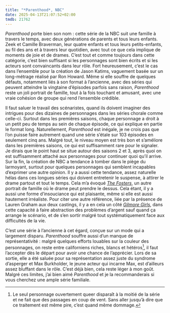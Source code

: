 ```yaml
---
title: "*Parenthood*, NBC"
date: 2025-04-13T21:07:52+02:00
tmdb: 21762 
---
```


*Parenthood* porte bien son nom : cette série de la NBC suit une famille à travers le temps, avec deux générations de parents et tous leurs enfants. Zeek et Camille Braverman, leur quatre enfants et tous leurs petits-enfants, au fil des ans et à travers leur quotidien, avec tout ce que cela implique de moments de joie et de drames. C’est tout et comme toujours dans cette catégorie, c’est bien suffisant si les personnages sont bien écrits et si les acteurs sont convaincants dans leur rôle. Fort heureusement, c’est le cas dans l’ensemble pour la création de Jason Katims, vaguement basée sur un long-métrage réalisé par Ron Howard. Même si elle souffre de quelques défauts, notamment liés à son format à l’ancienne, avec des séries qui peuvent atteindre la vingtaine d’épisodes parfois sans raison, *Parenthood* reste un joli portrait de famille, tout à la fois touchant et amusant, avec une vraie cohésion de groupe qui rend l’ensemble crédible. 

Il faut saluer le travail des scénaristes, quand ils doivent imaginer des intrigues pour des dizaines de personnages dans les séries chorale comme celle-ci. Surtout dans les premières saisons, chaque personnage a droit à un petit peu de temps au sein de chaque épisode, ce qui explique en partie le format long. Naturellement, *Parenthood* est inégale, je ne crois pas que l’on puisse faire autrement quand une série s’étale sur 103 épisodes en seulement cinq ans. Malgré tout, le niveau moyen est très bon et s’améliore dans les premières saisons, ce qui est suffisamment rare pour le signaler. Je dirais que le point haut se situe autour des saisons 2 et 3, après quoi on est suffisamment attaché aux personnages pour continuer quoi qu’il arrive. Sur la fin, la création de NBC a tendance à tomber dans le piège du larmoyant, surtout pour quelques personnages qui semblent incapables d’exprimer une autre opinion. Il y a aussi cette tendance, assez naturelle hélas dans ces longues séries qui doivent entretenir le suspense, à attirer le drame partout et tout le temps. Cela m’a évoqué [*The Fosters*](/serie/fosters-abc-family/), un autre portrait de famille où le drame peut prendre le dessus. Cela étant, il y a aussi une forme d’insouciance qui est plaisante, même si elle est aussi hautement irréaliste. Pour citer une autre référence, liée par la présence de Lauren Graham aux deux castings, il y a en cela un côté [*Gilmore Girls*](https://voiretmanger.fr/gilmore-girls-sherman-palladino-wb/), dans cette capacité à faire abstraction des problèmes d’argent sauf quand ça arrange le scénario, et de s’en sortir malgré tout systématiquement face aux difficultés de la vie. 

C’est une série à l’ancienne à cet égard, conçue sur un mode qui a largement disparu. *Parenthood* souffre aussi d’un manque de représentativité : malgré quelques efforts louables sur la couleur des personnages, on reste entre californiens riches, blancs et hétéros[^1], il faut l’accepter dès le départ pour avoir une chance de l’apprécier. Lors de sa sortie, elle a été saluée pour sa représentation assez juste du syndrome d’asperger et Max Burkholder, le jeune acteur qui incarne Max, est d’ailleurs assez bluffant dans le rôle. C’est déjà bien, cela reste léger à mon goût. Malgré ces limites, j’ai bien aimé *Parenthood* et je la recommanderais si vous cherchez une ample série familiale. 

[^1]: Le seul personnage ouvertement queer disparaît à la moitié de la série et ne fait que des passages en coup de vent. Sans aller jusqu’à dire que ce traitement est même pire, c’est quand même dommage.
